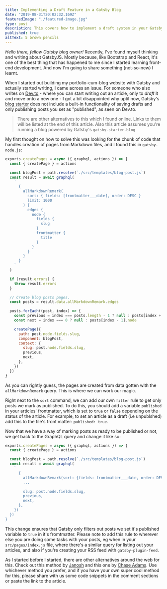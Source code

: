 ```yaml
---
title: Implementing a Draft Feature in a Gatsby Blog
date: "2019-08-31T20:02:32.169Z"
featuredImage: "./featured-image.jpg"
type: post
description: This covers how to implement a draft system in your GatsbyJS-powered blog.
published: true
altText: 5 brown pencils
---
```


_Hello there, fellow Gatsby blog owner!_
Recently, I've found myself thinking and writing about GatsbyJS. Mostly because, like Bootstrap and React, it's one of the best thing that has happened to me since I started learning front-end development. And now I'm going to share something (not-so-new) I learnt.

When I started out building my portfolio-cum-blog website with Gatsby and actually started writing, I came across an issue. For someone who also writes on [Dev.to](https://dev.to) - where you can start writing out an article, only to _draft_ it and move onto a new one - I got a bit disappointed why uptil now, Gatsby's [blog starter](https://www.gatsbyjs.org/starters/gatsbyjs/gatsby-starter-blog/) does not include a built-in functionality of saving drafts and only publishing posts you set as "published", as seen on Dev.to.

>There are other alternatives to this which I found online. Links to them will be listed at the end of this article.
>Also this article assumes you're running a blog powered by Gatsby's `gatsby-starter-blog`

My first thought on how to solve this was looking for the chunk of code that handles creation of pages from Markdown files, and I found this in `gatsby-node.js`:
```js
exports.createPages = async ({ graphql, actions }) => {
  const { createPage } = actions

  const blogPost = path.resolve(`./src/templates/blog-post.js`)
  const result = await graphql(
    `
      {
        allMarkdownRemark(
          sort: { fields: [frontmatter___date], order: DESC }
          limit: 1000
        ) {
          edges {
            node {
              fields {
                slug
              }
              frontmatter {
                title
              }
            }
          }
        }
      }
    `
  )

  if (result.errors) {
    throw result.errors
  }

  // Create blog posts pages.
  const posts = result.data.allMarkdownRemark.edges

  posts.forEach((post, index) => {
    const previous = index === posts.length - 1 ? null : posts[index + 1].node
    const next = index === 0 ? null : posts[index - 1].node

    createPage({
      path: post.node.fields.slug,
      component: blogPost,
      context: {
        slug: post.node.fields.slug,
        previous,
        next,
      },
    })
  })
}
```
As you can rightly guess, the pages are created from data gotten with the `allMarkdownRemark` query. This is where we can work our magic.

Right next to the `sort` command, we can add our own `filter` rule to get only posts we mark as published. To do this, you should add a variable `published` in your articles' frontmatter, which is set to `true` or `false` depending on the status of the article. For example, to set an article as a draft (i.e unpublshed) add this to the file's front matter: `published: true`.

Now that we have a way of marking posts as ready to be published or not, we get back to the GraphQL query and change it like so:
```js
exports.createPages = async ({ graphql, actions }) => {
  const { createPage } = actions

  const blogPost = path.resolve(`./src/templates/blog-post.js`)
  const result = await graphql(
    `
      {
        allMarkdownRemark(sort: {fields: frontmatter___date, order: DESC}, filter: {frontmatter: { published: {eq: true} }}, limit: 1000)
        ...

        slug: post.node.fields.slug,
        previous,
        next,
      },
    })
  })
}
```

This change ensures that Gatsby only filters out posts we set it's published variable to `true` in it's fromtmatter.
Please note to add this rule to wherever else you are doing some tasks with your posts, eg when in your `src/pages/index.js` file, where there's a similar query for listing out your articles, and also if you're creating your RSS feed with `gatsby-plugin-feed`.

As I started before I started, there are other alternatives around the web for this. Check out this method by [Janosh](https://www.google.com.ng/url?sa=t&source=web&rct=j&url=https://janosh.io/blog/exclude-drafts-from-production/&ved=2ahUKEwi99uvmz63kAhVRQxUIHbWLAJ4QFjAAegQIAxAB&usg=AOvVaw3jun-nNSBWsJ8Gqq71dGYi) and this one by [Chase Adams](https://chaseonsoftware.com/gatsby-drafts/#how-i-write-drafts-in-gatsby). Use whichever method you prefer, and if you have your own super cool method for this, please share with us some code snippets in the comment sections or paste the link to the article.

